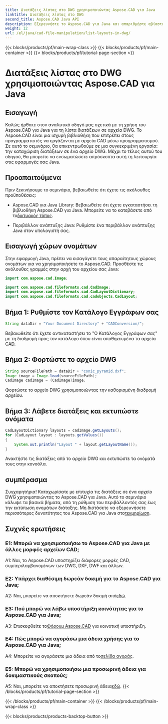 ```yaml
---
title: Διατάξεις λίστας στο DWG χρησιμοποιώντας Aspose.CAD για Java
linktitle: Διατάξεις λίστας στο DWG
second_title: Aspose.CAD Java API
description: Εξερευνήστε το Aspose.CAD για Java και απαριθμήστε αβίαστα διατάξεις σε αρχεία DWG. Ενσωματώστε ισχυρή λειτουργικότητα CAD στις εφαρμογές σας Java.
weight: 12
url: /el/java/cad-file-manipulation/list-layouts-in-dwg/
---
```


{{< blocks/products/pf/main-wrap-class >}}
{{< blocks/products/pf/main-container >}}
{{< blocks/products/pf/tutorial-page-section >}}

# Διατάξεις λίστας στο DWG χρησιμοποιώντας Aspose.CAD για Java

## Εισαγωγή

Καλώς ήρθατε στον αναλυτικό οδηγό μας σχετικά με τη χρήση του Aspose.CAD για Java για τη λίστα διατάξεων σε αρχεία DWG. Το Aspose.CAD είναι μια ισχυρή βιβλιοθήκη που επιτρέπει στους προγραμματιστές να εργάζονται με αρχεία CAD μέσω προγραμματισμού. Σε αυτό το σεμινάριο, θα επικεντρωθούμε σε μια συγκεκριμένη εργασία: την καταχώριση διατάξεων σε ένα αρχείο DWG. Μέχρι το τέλος αυτού του οδηγού, θα μπορείτε να ενσωματώσετε απρόσκοπτα αυτή τη λειτουργία στις εφαρμογές σας Java.

## Προαπαιτούμενα

Πριν ξεκινήσουμε το σεμινάριο, βεβαιωθείτε ότι έχετε τις ακόλουθες προϋποθέσεις:

-  Aspose.CAD για Java Library: Βεβαιωθείτε ότι έχετε εγκαταστήσει τη βιβλιοθήκη Aspose.CAD για Java. Μπορείτε να το κατεβάσετε από το[δικτυακός τόπος](https://releases.aspose.com/cad/java/).

- Περιβάλλον ανάπτυξης Java: Ρυθμίστε ένα περιβάλλον ανάπτυξης Java στον υπολογιστή σας.

## Εισαγωγή χώρων ονομάτων

Στην εφαρμογή Java, πρέπει να εισαγάγετε τους απαραίτητους χώρους ονομάτων για να χρησιμοποιήσετε το Aspose.CAD. Προσθέστε τις ακόλουθες γραμμές στην αρχή του αρχείου σας Java:

```java
import com.aspose.cad.Image;

import com.aspose.cad.fileformats.cad.CadImage;
import com.aspose.cad.fileformats.cad.CadLayoutDictionary;
import com.aspose.cad.fileformats.cad.cadobjects.CadLayout;
```

## Βήμα 1: Ρυθμίστε τον Κατάλογο Εγγράφων σας

```java
String dataDir = "Your Document Directory" + "CADConversion/";
```

Βεβαιωθείτε ότι έχετε αντικαταστήσει το "Ο Κατάλογος Εγγράφων σας" με τη διαδρομή προς τον κατάλογο όπου είναι αποθηκευμένα τα αρχεία CAD.

## Βήμα 2: Φορτώστε το αρχείο DWG

```java
String sourceFilePath = dataDir + "conic_pyramid.dxf";
Image image = Image.load(sourceFilePath);
CadImage cadImage = (CadImage)image;
```

Φορτώστε το αρχείο DWG χρησιμοποιώντας την καθορισμένη διαδρομή αρχείου.

## Βήμα 3: Λάβετε διατάξεις και εκτυπώστε ονόματα

```java
CadLayoutDictionary layouts = cadImage.getLayouts();
for (CadLayout layout : layouts.getValues())
{
    System.out.println("Layout " + layout.getLayoutName());
}
```

Ανακτήστε τις διατάξεις από το αρχείο DWG και εκτυπώστε τα ονόματά τους στην κονσόλα.

## συμπέρασμα

 Συγχαρητήρια! Καταχωρίσατε με επιτυχία τις διατάξεις σε ένα αρχείο DWG χρησιμοποιώντας το Aspose.CAD για Java. Αυτό το σεμινάριο κάλυψε τα βασικά βήματα, από τη ρύθμιση του περιβάλλοντός σας έως την εκτύπωση ονομάτων διάταξης. Μη διστάσετε να εξερευνήσετε περισσότερες δυνατότητες του Aspose.CAD για Java στο[τεκμηρίωση](https://reference.aspose.com/cad/java/).

## Συχνές ερωτήσεις

### Ε1: Μπορώ να χρησιμοποιήσω το Aspose.CAD για Java με άλλες μορφές αρχείων CAD;

A1: Ναι, το Aspose.CAD υποστηρίζει διάφορες μορφές CAD, συμπεριλαμβανομένων των DWG, DXF, DWF και άλλων.

### Ε2: Υπάρχει διαθέσιμη δωρεάν δοκιμή για το Aspose.CAD για Java;

 A2: Ναι, μπορείτε να αποκτήσετε δωρεάν δοκιμή από[εδώ](https://releases.aspose.com/).

### Ε3: Πού μπορώ να λάβω υποστήριξη κοινότητας για το Aspose.CAD για Java;

 A3: Επισκεφθείτε το[Φόρουμ Aspose.CAD](https://forum.aspose.com/c/cad/19) για κοινοτική υποστήριξη.

### Ε4: Πώς μπορώ να αγοράσω μια άδεια χρήσης για το Aspose.CAD για Java;

 A4: Μπορείτε να αγοράσετε μια άδεια από το[σελίδα αγοράς](https://purchase.aspose.com/buy).

### Ε5: Μπορώ να χρησιμοποιήσω μια προσωρινή άδεια για δοκιμαστικούς σκοπούς;

 A5: Ναι, μπορείτε να αποκτήσετε προσωρινή άδεια[εδώ](https://purchase.aspose.com/temporary-license/).
{{< /blocks/products/pf/tutorial-page-section >}}

{{< /blocks/products/pf/main-container >}}
{{< /blocks/products/pf/main-wrap-class >}}

{{< blocks/products/products-backtop-button >}}
